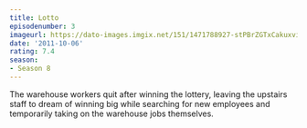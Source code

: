 ```yaml
---
title: Lotto
episodenumber: 3
imageurl: https://dato-images.imgix.net/151/1471788927-stPBrZGTxCakuxvisVNqDGAfxSz.jpg?ixlib=rb-1.1.0&ch=DPR%2CWidth&auto=compress%2Cformat
date: '2011-10-06'
rating: 7.4
season:
- Season 8
---
```


The warehouse workers quit after winning the lottery, leaving the upstairs staff to dream of winning big while searching for new employees and temporarily taking on the warehouse jobs themselves.